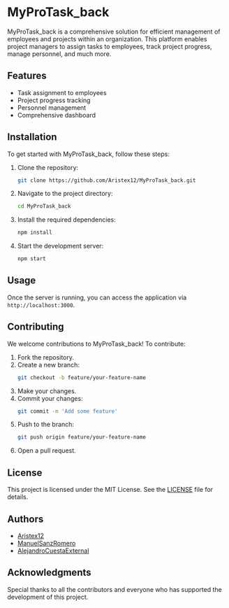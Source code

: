 # MyProTask_back

MyProTask_back is a comprehensive solution for efficient management of employees and projects within an organization. This platform enables project managers to assign tasks to employees, track project progress, manage personnel, and much more.

## Features

- Task assignment to employees
- Project progress tracking
- Personnel management
- Comprehensive dashboard

## Installation

To get started with MyProTask_back, follow these steps:

1. Clone the repository:
    ```bash
    git clone https://github.com/Aristex12/MyProTask_back.git
    ```
2. Navigate to the project directory:
    ```bash
    cd MyProTask_back
    ```
3. Install the required dependencies:
    ```bash
    npm install
    ```
4. Start the development server:
    ```bash
    npm start
    ```

## Usage

Once the server is running, you can access the application via `http://localhost:3000`. 

## Contributing

We welcome contributions to MyProTask_back! To contribute:

1. Fork the repository.
2. Create a new branch:
    ```bash
    git checkout -b feature/your-feature-name
    ```
3. Make your changes.
4. Commit your changes:
    ```bash
    git commit -m 'Add some feature'
    ```
5. Push to the branch:
    ```bash
    git push origin feature/your-feature-name
    ```
6. Open a pull request.

## License

This project is licensed under the MIT License. See the [LICENSE](LICENSE) file for details.

## Authors

- [Aristex12](https://github.com/Aristex12)
- [ManuelSanzRomero](https://github.com/ManuelSanzRomero)
- [AlejandroCuestaExternal](https://github.com/AlejandroCuestaExternal)

## Acknowledgments

Special thanks to all the contributors and everyone who has supported the development of this project.
